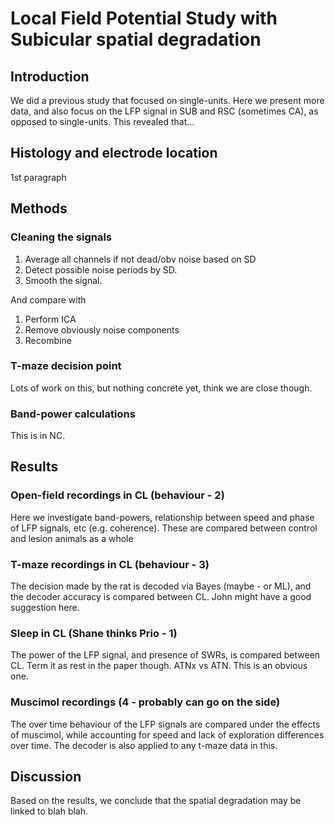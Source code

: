 # Local Field Potential Study with Subicular spatial degradation

## Introduction
We did a previous study that focused on single-units.
Here we present more data, and also focus on the LFP signal in SUB and RSC (sometimes CA), as opposed to single-units.
This revealed that...

## Histology and electrode location
1st paragraph
## Methods

### Cleaning the signals
1. Average all channels if not dead/obv noise based on SD
2. Detect possible noise periods by SD.
3. Smooth the signal.

And compare with

1. Perform ICA
2. Remove obviously noise components
3. Recombine

### T-maze decision point
Lots of work on this, but nothing concrete yet, think we are close though.


### Band-power calculations
This is in NC.

## Results

### Open-field recordings in CL (behaviour - 2)
Here we investigate band-powers, relationship between speed and phase of LFP signals, etc (e.g. coherence).
These are compared between control and lesion animals as a whole

### T-maze recordings in CL (behaviour - 3)
The decision made by the rat is decoded via Bayes (maybe - or ML), and the decoder accuracy is compared between CL.
John might have a good suggestion here.

### Sleep in CL (Shane thinks Prio - 1)
The power of the LFP signal, and presence of SWRs, is compared between CL.
Term it as rest in the paper though. ATNx vs ATN.
This is an obvious one.

### Muscimol recordings (4 - probably can go on the side)
The over time behaviour of the LFP signals are compared under the effects of muscimol, while accounting for speed and lack of exploration differences over time.
The decoder is also applied to any t-maze data in this.

## Discussion
Based on the results, we conclude that the spatial degradation may be linked to blah blah.